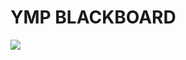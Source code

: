 # YMP BLACKBOARD

![](https://drive.google.com/file/d/1nfeWutqhguH7wK_EviggsYCRw6MyJNId/view?usp=sharing)
